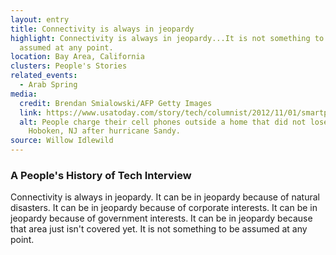 ```yaml
---
layout: entry
title: Connectivity is always in jeopardy
highlight: Connectivity is always in jeopardy...It is not something to be
  assumed at any point.
location: Bay Area, California
clusters: People's Stories
related_events:
  - Arab Spring
media:
  credit: Brendan Smialowski/AFP Getty Images
  link: https://www.usatoday.com/story/tech/columnist/2012/11/01/smartphones-storms-tips/1674461/
  alt: People charge their cell phones outside a home that did not lose power in
    Hoboken, NJ after hurricane Sandy.
source: Willow Idlewild
---
```

### A People's History of Tech Interview

Connectivity is always in jeopardy. It can be in jeopardy because of natural disasters. It can be in jeopardy because of corporate interests. It can be in jeopardy because of government interests. It can be in jeopardy because that area just isn't covered yet. It is not something to be assumed at any point.